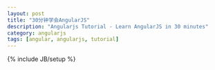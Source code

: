 ```yaml
---
layout: post
title: "30分钟学会AngularJS"
description: "Angularjs Tutorial - Learn AngularJS in 30 minutes"
category: angularjs
tags: [angular, angularjs, tutorial]
---
```

{% include JB/setup %}
